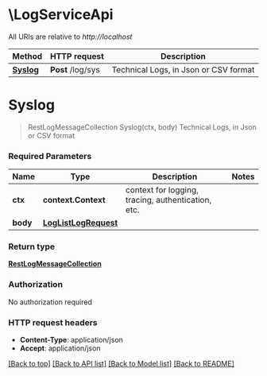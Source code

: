 # \LogServiceApi

All URIs are relative to *http://localhost*

Method | HTTP request | Description
------------- | ------------- | -------------
[**Syslog**](LogServiceApi.md#Syslog) | **Post** /log/sys | Technical Logs, in Json or CSV format


# **Syslog**
> RestLogMessageCollection Syslog(ctx, body)
Technical Logs, in Json or CSV format

### Required Parameters

Name | Type | Description  | Notes
------------- | ------------- | ------------- | -------------
 **ctx** | **context.Context** | context for logging, tracing, authentication, etc.
  **body** | [**LogListLogRequest**](LogListLogRequest.md)|  | 

### Return type

[**RestLogMessageCollection**](restLogMessageCollection.md)

### Authorization

No authorization required

### HTTP request headers

 - **Content-Type**: application/json
 - **Accept**: application/json

[[Back to top]](#) [[Back to API list]](../../README.md#documentation-for-api-endpoints) [[Back to Model list]](../../README.md#documentation-for-models) [[Back to README]](../../README.md)

